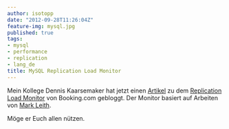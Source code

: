```yaml
---
author: isotopp
date: "2012-09-28T11:26:04Z"
feature-img: mysql.jpg
published: true
tags:
- mysql
- performance
- replication
- lang_de
title: MySQL Replication Load Monitor
---
```

Mein Kollege Dennis Kaarsemaker hat jetzt einen
[Artikel](//www.kaarsemaker.net/blog/2012/09/27/monitoring-replication-load-graphite/)
zu dem
[Replication Load Monitor](http://github.com/seveas/MysqlPerfCollector)
von Booking.com gebloggt.  Der Monitor basiert auf Arbeiten von
[Mark Leith](http://www.markleith.co.uk/2012/07/24/a-mysql-replication-load-average-with-performance-schema/).

Möge er Euch allen nützen.
